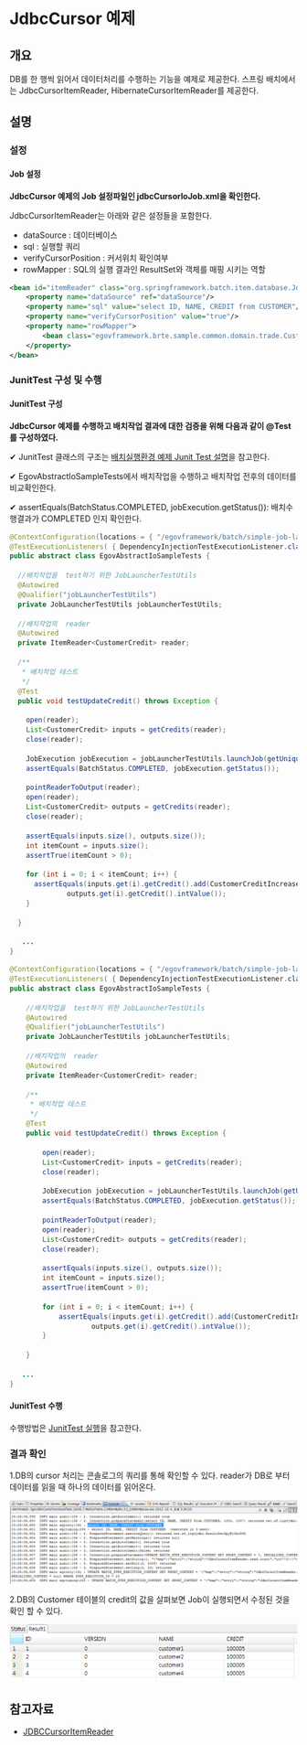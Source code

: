 # JdbcCursor 예제

## 개요
DB를 한 행씩 읽어서 데이터처리를 수행하는 기능을 예제로 제공한다. 스프링 배치에서는 JdbcCursorItemReader, HibernateCursorItemReader를 제공한다.

## 설명
### 설정
#### Job 설정
<b>JdbcCursor 예제의 Job 설정파일인 jdbcCursorIoJob.xml을 확인한다.</b>

JdbcCursorItemReader는 아래와 같은 설정들을 포함한다.

- dataSource : 데이터베이스
- sql : 실행할 쿼리
- verifyCursorPosition : 커서위치 확인여부
- rowMapper : SQL의 실행 결과인 ResultSet와 객체를 매핑 시키는 역할

```xml
<bean id="itemReader" class="org.springframework.batch.item.database.JdbcCursorItemReader">
    <property name="dataSource" ref="dataSource"/>
    <property name="sql" value="select ID, NAME, CREDIT from CUSTOMER"/>
    <property name="verifyCursorPosition" value="true"/>
    <property name="rowMapper">
        <bean class="egovframework.brte.sample.common.domain.trade.CustomerCreditRowMapper"/>
    </property>
</bean>
```

### JunitTest 구성 및 수행
#### JunitTest 구성
<b>JdbcCursor 예제를 수행하고 배치작업 결과에 대한 검증을 위해 다음과 같이 @Test를 구성하였다.</b>

✔ JunitTest 클래스의 구조는 [배치실행환경 예제 Junit Test 설명](./batch-example-run-junit-test.md)을 참고한다.

✔ EgovAbstractIoSampleTests에서 배치작업을 수행하고 배치작업 전후의 데이터를 비교확인한다.

✔ assertEquals(BatchStatus.COMPLETED, jobExecution.getStatus()): 배치수행결과가 COMPLETED 인지 확인한다.

```java
@ContextConfiguration(locations = { "/egovframework/batch/simple-job-launcher-context.xml", "/egovframework/batch/job-runner-context.xml"})
@TestExecutionListeners( { DependencyInjectionTestExecutionListener.class, StepScopeTestExecutionListener.class })
public abstract class EgovAbstractIoSampleTests {

  //배치작업을  test하기 위한 JobLauncherTestUtils
  @Autowired
  @Qualifier("jobLauncherTestUtils")
  private JobLauncherTestUtils jobLauncherTestUtils;

  //배치작업의  reader
  @Autowired
  private ItemReader<CustomerCredit> reader;

  /**
   * 배치작업 테스트
   */
  @Test
  public void testUpdateCredit() throws Exception {

    open(reader);
    List<CustomerCredit> inputs = getCredits(reader);
    close(reader);

    JobExecution jobExecution = jobLauncherTestUtils.launchJob(getUniqueJobParameters());
    assertEquals(BatchStatus.COMPLETED, jobExecution.getStatus());

    pointReaderToOutput(reader);
    open(reader);
    List<CustomerCredit> outputs = getCredits(reader);
    close(reader);

    assertEquals(inputs.size(), outputs.size());
    int itemCount = inputs.size();
    assertTrue(itemCount > 0);

    for (int i = 0; i < itemCount; i++) {
      assertEquals(inputs.get(i).getCredit().add(CustomerCreditIncreaseProcessor.FIXED_AMOUNT).intValue(),
              outputs.get(i).getCredit().intValue());
    }

  }
 
   ...
}
```

```java
@ContextConfiguration(locations = { "/egovframework/batch/simple-job-launcher-context.xml", "/egovframework/batch/job-runner-context.xml"})
@TestExecutionListeners( { DependencyInjectionTestExecutionListener.class, StepScopeTestExecutionListener.class })
public abstract class EgovAbstractIoSampleTests {
 
	//배치작업을  test하기 위한 JobLauncherTestUtils
	@Autowired
	@Qualifier("jobLauncherTestUtils")
	private JobLauncherTestUtils jobLauncherTestUtils;
 
	//배치작업의  reader
	@Autowired
	private ItemReader<CustomerCredit> reader;
 
	/**
	 * 배치작업 테스트
	 */
	@Test
	public void testUpdateCredit() throws Exception {
 
		open(reader);
		List<CustomerCredit> inputs = getCredits(reader);
		close(reader);
 
		JobExecution jobExecution = jobLauncherTestUtils.launchJob(getUniqueJobParameters());
		assertEquals(BatchStatus.COMPLETED, jobExecution.getStatus());
 
		pointReaderToOutput(reader);
		open(reader);
		List<CustomerCredit> outputs = getCredits(reader);
		close(reader);
 
		assertEquals(inputs.size(), outputs.size());
		int itemCount = inputs.size();
		assertTrue(itemCount > 0);
 
		for (int i = 0; i < itemCount; i++) {
			assertEquals(inputs.get(i).getCredit().add(CustomerCreditIncreaseProcessor.FIXED_AMOUNT).intValue(),
					outputs.get(i).getCredit().intValue());
		}
 
	}
 
   ...
}
```

#### JunitTest 수행
수행방법은 [JunitTest 실행](./batch-example-junit.md)을 참고한다.

### 결과 확인
1.DB의 cursor 처리는 콘솔로그의 쿼리를 통해 확인할 수 있다. reader가 DB로 부터 데이터를 읽을 때 하나의 데이터를 읽어온다.

![jdbccursor](./images/jdbccursor.png)

2.DB의 Customer 테이블의 credit의 값을 살펴보면 Job이 실행되면서 수정된 것을 확인 할 수 있다.

![jdbccursor_data](./images/jdbccursor_data.png)

## 참고자료
- [JDBCCursorItemReader](./batch-core-item-reader.md)
